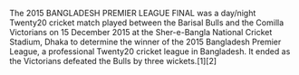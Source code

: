 The 2015 BANGLADESH PREMIER LEAGUE FINAL was a day/night Twenty20 cricket match played between the Barisal Bulls and the Comilla Victorians on 15 December 2015 at the Sher-e-Bangla National Cricket Stadium, Dhaka to determine the winner of the 2015 Bangladesh Premier League, a professional Twenty20 cricket league in Bangladesh. It ended as the Victorians defeated the Bulls by three wickets.[1][2]
